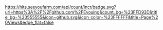https://hits.seeyoufarm.com/api/count/incr/badge.svg?url=https%3A%2F%2Fgithub.com%2FEyouing&count_bg=%23FFD93D&title_bg=%23555555&icon=github.svg&icon_color=%23FFFFFF&title=Page%20Views&edge_flat=false

